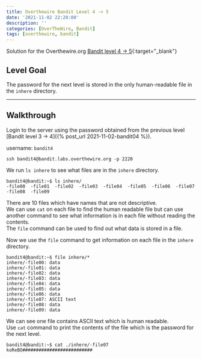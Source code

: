 ```yaml
---
title: Overthewire Bandit Level 4 -> 5
date: '2021-11-02 22:20:00'
description: ''
categories: [OverTheWire, Bandit]
tags: [overthewire, bandit]
---
```


Solution for the Overthewire.org [Bandit level 4 -> 5](https://overthewire.org/wargames/bandit/bandit5.html){:target="\_blank"}

## Level Goal

The password for the next level is stored in the only human-readable file in the `inhere` directory.

---

## Walkthrough

Login to the server using the password obtained from the previous level [Bandit level 3 -> 4]({% post_url 2021-11-02-bandit04 %}).

username: `bandit4`

```ssh
ssh bandit4@bandit.labs.overthewire.org -p 2220
```

We run `ls inhere` to see what files are in the `inhere` directory.  

```shell
bandit4@bandit:~$ ls inhere/
-file00  -file01  -file02  -file03  -file04  -file05  -file06  -file07  -file08  -file09
```

There are 10 files which have names that are not descriptive.  
We can use `cat` on each file to find the human readable file but can use another command to see what information is in each file without reading the contents.  
The `file` command can be used to find out what data is stored in a file.  

Now we use the `file` command to get information on each file in the `inhere` directory.  

```shell
bandit4@bandit:~$ file inhere/*  
inhere/-file00: data 
inhere/-file01: data  
inhere/-file02: data
inhere/-file03: data
inhere/-file04: data 
inhere/-file05: data 
inhere/-file06: data
inhere/-file07: ASCII text
inhere/-file08: data
inhere/-file09: data
```

We can see one file contains ASCII text which is human readable.  
Use `cat` command to print the contents of the file which is the password for the next level.

```shell
bandit4@bandit:~$ cat ./inhere/-file07
koReBO##########################
```
